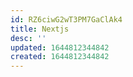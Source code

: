 ```yaml
---
id: RZ6ciwG2wT3PM7GaClAk4
title: Nextjs
desc: ''
updated: 1644812344842
created: 1644812344842
---
```



